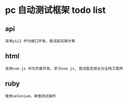 # pc 自动测试框架 todo list
## api 
    采用yii2 作为接口开发，尝试前后端分离
## html 
    采用vue.js 作为页面开发，学习vue.js, 尝试能否成长为全栈工程师
## ruby 
    使用selenium，来做测试插件

